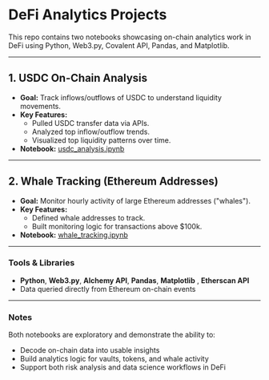 # DeFi Analytics Projects  

This repo contains two notebooks showcasing on-chain analytics work in DeFi using Python, Web3.py, Covalent API, Pandas, and Matplotlib.  

---

## 1. USDC On-Chain Analysis  
- **Goal:** Track inflows/outflows of USDC to understand liquidity movements.  
- **Key Features:**  
  - Pulled USDC transfer data via APIs.  
  - Analyzed top inflow/outflow trends.  
  - Visualized top liquidity patterns over time.  
- **Notebook:** [usdc_analysis.ipynb](https://github.com/giftekpen/usdc-whale-analysis/blob/main/USDC%20Analysis.ipynb)  

---

## 2. Whale Tracking (Ethereum Addresses)  
- **Goal:** Monitor hourly activity of large Ethereum addresses ("whales").  
- **Key Features:**  
  - Defined whale addresses to track.   
  - Built monitoring logic for transactions above $100k.    
- **Notebook:** [whale_tracking.ipynb](./whale_tracking.ipynb)  

---

### Tools & Libraries
- **Python**, **Web3.py**, **Alchemy API**, **Pandas**, **Matplotlib** , **Etherscan API** 
- Data queried directly from Ethereum on-chain events  

---

### Notes
Both notebooks are exploratory and demonstrate the ability to:  
- Decode on-chain data into usable insights  
- Build analytics logic for vaults, tokens, and whale activity  
- Support both risk analysis and data science workflows in DeFi
